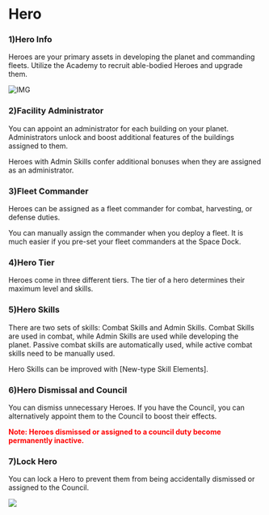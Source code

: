 # Hero

### 1)Hero Info

 Heroes are your primary assets in developing the planet and commanding fleets. Utilize the Academy to recruit able-bodied Heroes and upgrade them.

![IMG]()



### 2)Facility Administrator

 You can appoint an administrator for each building on your planet. Administrators unlock and boost additional features of the buildings assigned to them.

Heroes with Admin Skills confer additional bonuses when they are assigned as an administrator.



### 3)Fleet Commander

 Heroes can be assigned as a fleet commander for combat, harvesting, or defense duties.

You can manually assign the commander when you deploy a fleet. It is much easier if you pre-set your fleet commanders at the Space Dock.



### 4)Hero Tier

 Heroes come in three different tiers. The tier of a hero determines their maximum level and skills.



### 5)Hero Skills

 There are two sets of skills: Combat Skills and Admin Skills. Combat Skills are used in combat, while Admin Skills are used while developing the planet. Passive combat skills are automatically used, while active combat skills need to be manually used.

Hero Skills can be improved with [New-type Skill Elements].



### 6)Hero Dismissal and Council

 You can dismiss unnecessary Heroes. If you have the Council, you can alternatively appoint them to the Council to boost their effects.

<font color="red">**Note: Heroes dismissed or assigned to a council duty become permanently inactive.**</font>



### 7)Lock Hero

 You can lock a Hero to prevent them from being accidentally dismissed or assigned to the Council.

![](https://s3.ap-northeast-2.amazonaws.com/an2img/guide/300_001HeroLock.png)